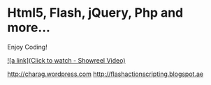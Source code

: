 Html5, Flash, jQuery, Php and more...
=====================================

Enjoy Coding!

[![a link](Click to watch - Showreel Video)](http://youtu.be/dJpfnJ0wu9I)


http://charag.wordpress.com
http://flashactionscripting.blogspot.ae
